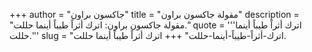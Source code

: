 +++
author = "جاكسون براون"
title = "مقولة جاكسون براون"
description = "مقولة جاكسون براون: اترك أثراً طيباً أينما حللت."
quote = '''اترك أثراً طيباً أينما حللت.''' 
slug = "اترك-أثراً-طيباً-أينما-حللت"
+++
اترك أثراً طيباً أينما حللت.
